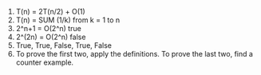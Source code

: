 1. T(n) = 2T(n/2) + O(1)
2. T(n) = SUM (1/k) from k = 1 to n
3. 2^n+1 = O(2^n) true
4. 2^(2n) = O(2^n) false
5. True, True, False, True, False
6. To prove the first two, apply the definitions. To prove the last two, find a counter example.

